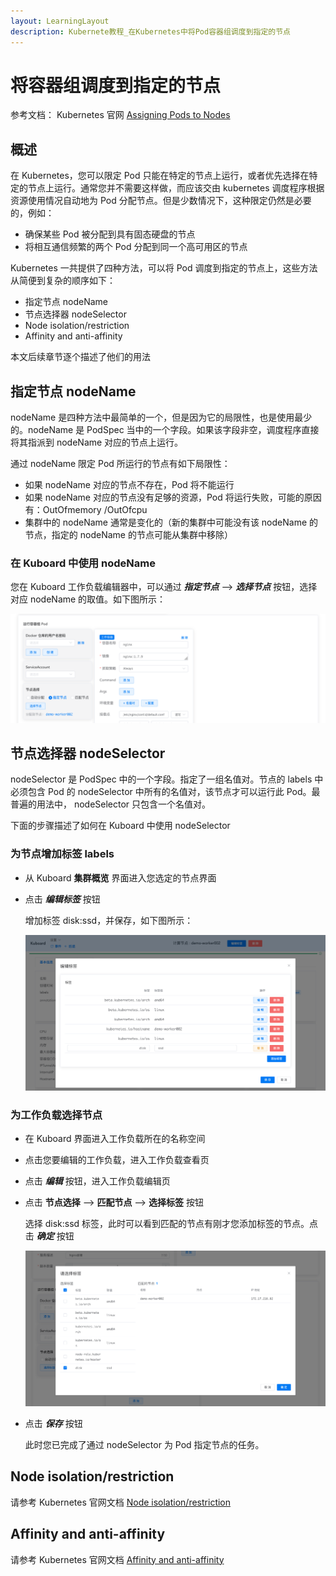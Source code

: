 ```yaml
---
layout: LearningLayout
description: Kubernete教程_在Kubernetes中将Pod容器组调度到指定的节点
---
```


# 将容器组调度到指定的节点

参考文档： Kubernetes 官网 [Assigning Pods to Nodes](https://kubernetes.io/docs/concepts/configuration/assign-pod-node/)

## 概述

在 Kubernetes，您可以限定 Pod 只能在特定的节点上运行，或者优先选择在特定的节点上运行。通常您并不需要这样做，而应该交由 kubernetes 调度程序根据资源使用情况自动地为 Pod 分配节点。但是少数情况下，这种限定仍然是必要的，例如：
* 确保某些 Pod 被分配到具有固态硬盘的节点
* 将相互通信频繁的两个 Pod 分配到同一个高可用区的节点

Kubernetes 一共提供了四种方法，可以将 Pod 调度到指定的节点上，这些方法从简便到复杂的顺序如下：
* 指定节点 nodeName <Badge text="Kuboard 已支持" type="success"/>
* 节点选择器 nodeSelector <Badge text="Kuboard 已支持" type="success"/> <Badge text="Kubernetes 推荐用法" type="error"/>
* Node isolation/restriction <Badge text="Kuboard 暂不支持" type="warn"/>
* Affinity and anti-affinity <Badge text="Kuboard 暂不支持" type="warn"/>

本文后续章节逐个描述了他们的用法

## 指定节点 nodeName

nodeName 是四种方法中最简单的一个，但是因为它的局限性，也是使用最少的。nodeName 是 PodSpec 当中的一个字段。如果该字段非空，调度程序直接将其指派到 nodeName 对应的节点上运行。

通过 nodeName 限定 Pod 所运行的节点有如下局限性：

* 如果 nodeName 对应的节点不存在，Pod 将不能运行
* 如果 nodeName 对应的节点没有足够的资源，Pod 将运行失败，可能的原因有：OutOfmemory /OutOfcpu
* 集群中的 nodeName 通常是变化的（新的集群中可能没有该 nodeName 的节点，指定的 nodeName 的节点可能从集群中移除）

### 在 Kuboard 中使用 nodeName

您在 Kuboard 工作负载编辑器中，可以通过 ***指定节点*** --> ***选择节点*** 按钮，选择对应 nodeName 的取值。如下图所示：

![Kubernetes教程：将容器调度到指定节点-选择节点](./assign-pod-node.assets/image-20190908141039251.png)

## 节点选择器 nodeSelector

nodeSelector 是 PodSpec 中的一个字段。指定了一组名值对。节点的 labels 中必须包含 Pod 的 nodeSelector 中所有的名值对，该节点才可以运行此 Pod。最普遍的用法中， nodeSelector 只包含一个名值对。

下面的步骤描述了如何在 Kuboard 中使用 nodeSelector

### 为节点增加标签 labels

* 从 Kuboard **集群概览** 界面进入您选定的节点界面

* 点击 ***编辑标签*** 按钮

  增加标签 disk:ssd，并保存，如下图所示：

  ![Kubernetes教程：将容器调度到指定节点-为节点增加标签](./assign-pod-node.assets/image-20190908152121423.png)

### 为工作负载选择节点

* 在 Kuboard 界面进入工作负载所在的名称空间

* 点击您要编辑的工作负载，进入工作负载查看页

* 点击 ***编辑*** 按钮，进入工作负载编辑页

* 点击 **节点选择** --> **匹配节点** --> **选择标签** 按钮

  选择 disk:ssd 标签，此时可以看到匹配的节点有刚才您添加标签的节点。点击 ***确定*** 按钮

  ![Kubernetes教程：将容器调度到指定节点-选择标签](./assign-pod-node.assets/image-20190908152640876.png)

* 点击 ***保存*** 按钮

  此时您已完成了通过 nodeSelector 为 Pod 指定节点的任务。

## Node isolation/restriction <Badge text="Kuboard 暂不支持" type="warn"/>

请参考 Kubernetes 官网文档 [Node isolation/restriction](https://kubernetes.io/docs/concepts/configuration/assign-pod-node/#node-isolation-restriction)

## Affinity and anti-affinity <Badge text="Kuboard 暂不支持" type="warn"/>

请参考 Kubernetes 官网文档 [Affinity and anti-affinity](https://kubernetes.io/docs/concepts/configuration/assign-pod-node/#affinity-and-anti-affinity)
